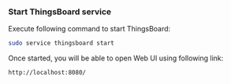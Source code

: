 ### Start ThingsBoard service

Execute following command to start ThingsBoard:

```bash
sudo service thingsboard start
```
 
Once started, you will be able to open Web UI using following link:

```bash
http://localhost:8080/
```
